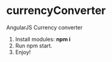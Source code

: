 # currencyConverter
AngularJS Currency converter
<ol>
  <li>Install modules: <b> npm i </b></li>
  <li>Run npm start.</li>
  <li>Enjoy!</li>
</ol>
